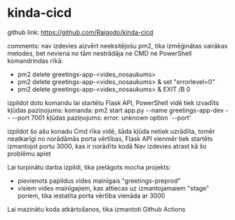 # kinda-cicd

github link: https://github.com/Raigodo/kinda-cicd

comments:
nav izdevies aizvērt neeksitējošu pm2, tika izmēģinātas vairākas metodes, bet neviena no tām nestrādāja ne CMD ne PowerShell komandrindas rīkā:
* pm2 delete greetings-app-<vides_nosaukums>
* pm2 delete greetings-app-<vides_nosaukums> & set "errorlevel=0" 
* pm2 delete greetings-app-<vides_nosaukums> & EXIT /B 0

izpildot doto komandu lai startētu Flask API, PowerShell vidē tiek izvadīts kļūdas paziņojums:
    komanda:            pm2 start app.py --name greetings-app-dev -- --port 7001
    kļūdas paziņojums:  error: unknown option `--port' 

izpildot šo ašu konadu Cmd rīka vidē, šāda kļūda netiek uzrādīta, tomēr neatkarīgi no norādāmās porta vērtības, Flask API vienmēr tiek startēts izmantojot portu 3000, kas ir norādīts kodā
Nav izdevies atrast kā šo problēmu apiet

Lai turpinātu darba izpildi, tika pielāgots mocha projekts:
* pievienots papildus vides mainīgais "greetings-preprod"
* visiem vides mainīgajiem, kas attiecas uz izmantojamaiem "stage" poriem, tika iestatīta porta vērtība vienāda ar 3000

Lai mazinātu koda atkārtošanos, tika izmantoti Github Actions
